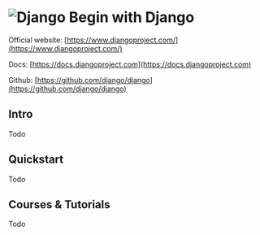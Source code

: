 # ![Django](https://rawgit.com/asankasri/begin-with-it-alpha/master/icons/django.png "Django") Begin with Django

Official website: [https://www.djangoproject.com/](https://www.djangoproject.com/)

Docs: [https://docs.djangoproject.com](https://docs.djangoproject.com)

Github: [https://github.com/django/django](https://github.com/django/django)

## Intro

Todo

## Quickstart

Todo

## Courses & Tutorials

Todo
